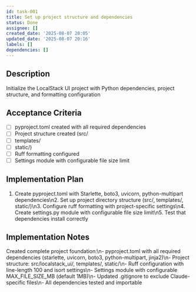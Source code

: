 ```yaml
---
id: task-001
title: Set up project structure and dependencies
status: Done
assignee: []
created_date: '2025-08-07 20:05'
updated_date: '2025-08-07 20:16'
labels: []
dependencies: []
---
```


## Description

Initialize the LocalStack UI project with Python dependencies, project structure, and formatting configuration

## Acceptance Criteria

- [ ] pyproject.toml created with all required dependencies
- [ ] Project structure created (src/
- [ ] templates/
- [ ] static/)
- [ ] Ruff formatting configured
- [ ] Settings module with configurable file size limit

## Implementation Plan

1. Create pyproject.toml with Starlette, boto3, uvicorn, python-multipart dependencies\n2. Set up project directory structure (src/, templates/, static/)\n3. Configure ruff formatting with project-specific settings\n4. Create settings.py module with configurable file size limit\n5. Test that dependencies install correctly

## Implementation Notes

Created complete project foundation:\n- pyproject.toml with all required dependencies (starlette, uvicorn, boto3, python-multipart, jinja2)\n- Project structure: src/localstack_ui/, templates/, static/\n- Ruff configuration with line-length 100 and isort settings\n- Settings module with configurable MAX_FILE_SIZE_MB (default 1MB)\n- Updated .gitignore to exclude Claude-specific files\n- All dependencies tested and importable
